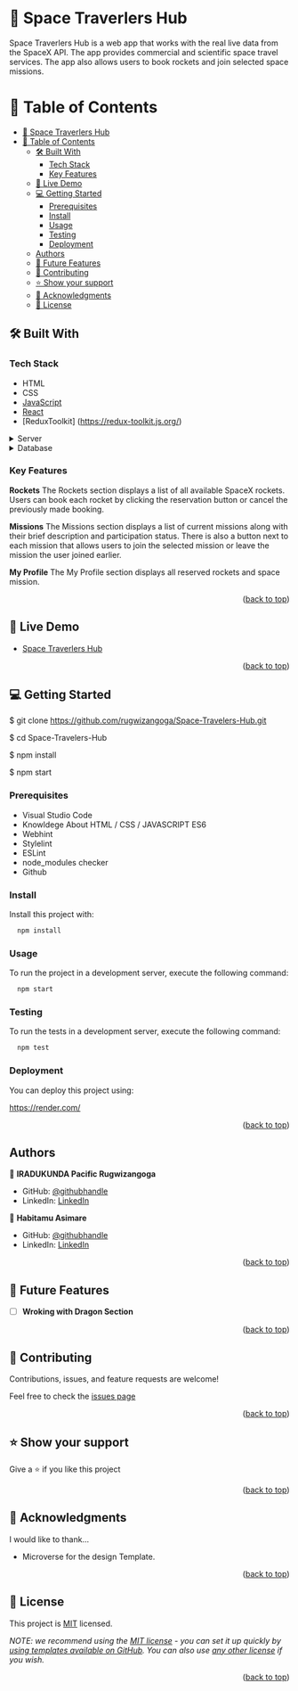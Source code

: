 <a name="readme-top"></a>
# 📖 Space Traverlers Hub <a name="about-project"></a>

Space Traverlers Hub is a web app that works with the real live data from the SpaceX API. The app provides commercial and scientific space travel services. The app also allows users to book rockets and join selected space missions.


# 📗 Table of Contents

- [📖 Space Traverlers Hub ](#-space-traverlers-hub-)
- [📗 Table of Contents](#-table-of-contents)
  - [🛠 Built With ](#-built-with-)
    - [Tech Stack ](#tech-stack-)
    - [Key Features ](#key-features-)
  - [🚀 Live Demo ](#-live-demo-)
  - [💻 Getting Started ](#-getting-started-)
    - [Prerequisites](#prerequisites)
    - [Install](#install)
    - [Usage](#usage)
    - [Testing](#testing)
    - [Deployment](#deployment)
  - [Authors](#authors)
  - [🔭 Future Features ](#-future-features-)
  - [🤝 Contributing ](#-contributing-)
  - [⭐️ Show your support ](#️-show-your-support-)
  - [🙏 Acknowledgments ](#-acknowledgments-)
  - [📝 License ](#-license-)


## 🛠 Built With <a name="built-with"></a>

### Tech Stack <a name="tech-stack"></a>
- HTML
- CSS
- [JavaScript](https://developer.mozilla.org/en-US/docs/Web/JavaScript)
- [React](https://reactjs.org/)
- [ReduxToolkit] (https://redux-toolkit.js.org/)
<details>
  <summary>Server</summary>
  <ul>
    <li><a href="https://render.com/">Render</a></li>
  </ul>
</details>

<details>
<summary>Database</summary>
  <ul>
    <li><a a href="https://api.spacexdata.com/v4/rockets"> Spacex API Rockets </a></li>
    <li><a a href="https://api.spacexdata.com/v4/missions"> Spacex API Missions </a></li>
  </ul>
</details>

### Key Features <a name="key-features"></a>

**Rockets**
The Rockets section displays a list of all available SpaceX rockets. Users can book each rocket by clicking the reservation button or cancel the previously made booking.

**Missions**
The Missions section displays a list of current missions along with their brief description and participation status. There is also a button next to each mission that allows users to join the selected mission or leave the mission the user joined earlier.

**My Profile**
The My Profile section displays all reserved rockets and space mission.


<p align="right">(<a href="#readme-top">back to top</a>)</p>


## 🚀 Live Demo <a name="live-demo"></a>

- [Space Traverlers Hub](https://space-travelers-hub-ghjo.onrender.com)


<p align="right">(<a href="#readme-top">back to top</a>)</p>


## 💻 Getting Started <a name="getting-started"></a>

$ git clone https://github.com/rugwizangoga/Space-Travelers-Hub.git

$ cd Space-Travelers-Hub

$ npm install

$ npm start


### Prerequisites
- Visual Studio Code
- Knowldege About HTML / CSS / JAVASCRIPT ES6
- Webhint
- Stylelint
- ESLint
- node_modules checker
- Github


### Install

Install this project with:

```sh
  npm install
```


### Usage

To run the project in a development server, execute the following command:

```sh
  npm start
```

### Testing

To run the tests in a development server, execute the following command:

```sh
  npm test
```

### Deployment

You can deploy this project using:

https://render.com/

<p align="right">(<a href="#readme-top">back to top</a>)</p>


## Authors

👤 **IRADUKUNDA Pacific Rugwizangoga**

- GitHub: [@githubhandle](https://github.com/rugwizangoga)
- LinkedIn: [LinkedIn](https://www.linkedin.com/in/iradukunda-pacific-rugwizangoga)


👤 **Habitamu Asimare**

- GitHub: [@githubhandle](https://github.com/habasm)
- LinkedIn: [LinkedIn](https://www.linkedin.com/in/habitamu-asimare-aa824b169/)



<p align="right">(<a href="#readme-top">back to top</a>)</p>


## 🔭 Future Features <a name="future-features"></a>


- [ ] **Wroking with Dragon Section**


<p align="right">(<a href="#readme-top">back to top</a>)</p>

## 🤝 Contributing <a name="contributing"></a>

Contributions, issues, and feature requests are welcome!

Feel free to check the [issues page](../../issues/)

<p align="right">(<a href="#readme-top">back to top</a>)</p>

<!-- SUPPORT -->

## ⭐️ Show your support <a name="support"></a>


Give a ⭐️ if you like this project

<p align="right">(<a href="#readme-top">back to top</a>)</p>

<!-- ACKNOWLEDGEMENTS -->

## 🙏 Acknowledgments <a name="acknowledgements"></a>


I would like to thank...
- Microverse for the design Template.

<p align="right">(<a href="#readme-top">back to top</a>)</p>

<!-- FAQ (optional) -->

<!-- LICENSE -->

## 📝 License <a name="license"></a>

This project is [MIT](./LICENSE) licensed.

_NOTE: we recommend using the [MIT license](https://choosealicense.com/licenses/mit/) - you can set it up quickly by [using templates available on GitHub](https://docs.github.com/en/communities/setting-up-your-project-for-healthy-contributions/adding-a-license-to-a-repository). You can also use [any other license](https://choosealicense.com/licenses/) if you wish._

<p align="right">(<a href="#readme-top">back to top</a>)</p>
